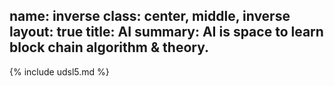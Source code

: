 name: inverse
class: center, middle, inverse
layout: true
title: AI
summary: AI is space to learn block chain algorithm & theory.
---

{% include udsl5.md %}